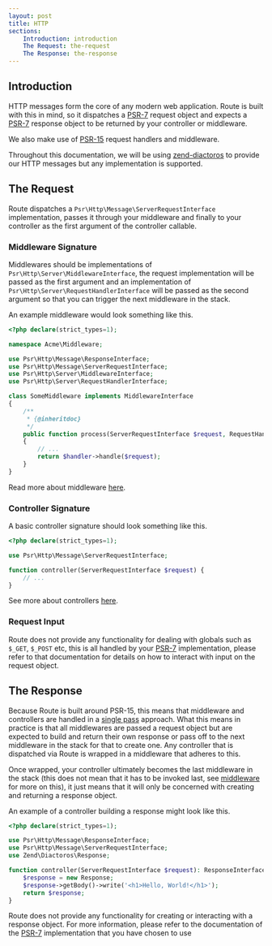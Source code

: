 ```yaml
---
layout: post
title: HTTP
sections:
    Introduction: introduction
    The Request: the-request
    The Response: the-response
---
```

## Introduction

HTTP messages form the core of any modern web application. Route is built with this in mind, so it dispatches a [PSR-7](https://www.php-fig.org/psr/psr-7/) request object and expects a [PSR-7](https://www.php-fig.org/psr/psr-7/) response object to be returned by your controller or middleware.

We also make use of [PSR-15](https://www.php-fig.org/psr/psr-15/) request handlers and middleware.

Throughout this documentation, we will be using [zend-diactoros](https://zendframework.github.io/zend-diactoros/) to provide our HTTP messages but any implementation is supported.

## The Request

Route dispatches a `Psr\Http\Message\ServerRequestInterface` implementation, passes it through your middleware and finally to your controller as the first argument of the controller callable.

### Middleware Signature

Middlewares should be implementations of `Psr\Http\Server\MiddlewareInterface`, the request implementation will be passed as the first argument and an implementation of `Psr\Http\Server\RequestHandlerInterface` will be passed as the second argument so that you can trigger the next middleware in the stack.

An example middleware would look something like this.

~~~php
<?php declare(strict_types=1);

namespace Acme\Middleware;

use Psr\Http\Message\ResponseInterface;
use Psr\Http\Message\ServerRequestInterface;
use Psr\Http\Server\MiddlewareInterface;
use Psr\Http\Server\RequestHandlerInterface;

class SomeMiddleware implements MiddlewareInterface
{
    /**
     * {@inheritdoc}
     */
    public function process(ServerRequestInterface $request, RequestHandlerInterface $handler): ResponseInterface
    {
        // ...
        return $handler->handle($request);
    }
}
~~~

Read more about middleware [here](/5.x/middleware).

### Controller Signature

A basic controller signature should look something like this.

~~~php
<?php declare(strict_types=1);

use Psr\Http\Message\ServerRequestInterface;

function controller(ServerRequestInterface $request) {
    // ...
}
~~~

See more about controllers [here](/5.x/controllers).

### Request Input

Route does not provide any functionality for dealing with globals such as `$_GET`, `$_POST` etc, this is all handled by your [PSR-7](https://www.php-fig.org/psr/psr-7/) implementation, please refer to that documentation for details on how to interact with input on the request object.

## The Response

Because Route is built around PSR-15, this means that middleware and controllers are handled in a [single pass](https://www.php-fig.org/psr/psr-15/meta/#52-single-pass-lambda) approach. What this means in practice is that all middlewares are passed a request object but are expected to build and return their own response or pass off to the next middleware in the stack for that to create one. Any controller that is dispatched via Route is wrapped in a middleware that adheres to this.

Once wrapped, your controller ultimately becomes the last middleware in the stack (this does not mean that it has to be invoked last, see [middleware](/5.x/middleware) for more on this), it just means that it will only be concerned with creating and returning a response object.

An example of a controller building a response might look like this.

~~~php
<?php declare(strict_types=1);

use Psr\Http\Message\ResponseInterface;
use Psr\Http\Message\ServerRequestInterface;
use Zend\Diactoros\Response;

function controller(ServerRequestInterface $request): ResponseInterface {
    $response = new Response;
    $response->getBody()->write('<h1>Hello, World!</h1>');
    return $response;
}
~~~

Route does not provide any functionality for creating or interacting with a response object. For more information, please refer to the documentation of the [PSR-7](https://www.php-fig.org/psr/psr-7/) implementation that you have chosen to use
